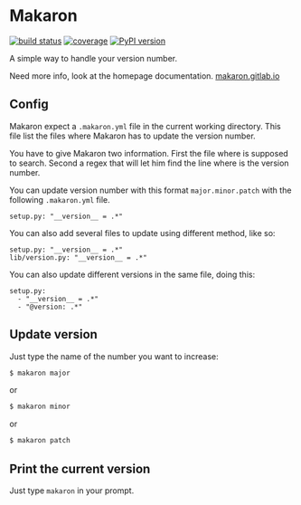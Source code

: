 # Makaron

[![build status](https://gitlab.com/makaron/makaron/badges/master/build.svg)](https://gitlab.com/makaron/makaron/commits/master)
[![coverage](https://gitlab.com/makaron/makaron/badges/master/coverage.svg?job=coverage)](https://makaron.gitlab.io/makaron/coverage)
[![PyPI version](https://badge.fury.io/py/makaron.svg)](https://badge.fury.io/py/makaron)

A simple way to handle your version number.

Need more info, look at the homepage documentation. [makaron.gitlab.io](http://makaron.gitlab.io/)

## Config

Makaron expect a `.makaron.yml` file in the current working directory.
This file list the files where Makaron has to update the version number.

You have to give Makaron two information. First the file where is supposed to search.
Second a regex that will let him find the line where is the version number.

You can update version number with this format `major.minor.patch` with the following `.makaron.yml` file.

```
setup.py: "__version__ = .*"
```

You can also add several files to update using different method, like so:

```
setup.py: "__version__ = .*"
lib/version.py: "__version__ = .*"
```

You can also update different versions in the same file, doing this:

```
setup.py:
  - "__version__ = .*"
  - "@version: .*"
```

## Update version

Just type the name of the number you want to increase:

```bash
$ makaron major
```
or

```bash
$ makaron minor
```

or

```bash
$ makaron patch
```

## Print the current version

Just type `makaron` in your prompt.
